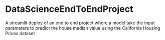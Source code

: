 # DataScienceEndToEndProject
A streamlit deploy of an end to end project where a model take the input parameters to predict the house median value using the California Housing Prices dataset 
